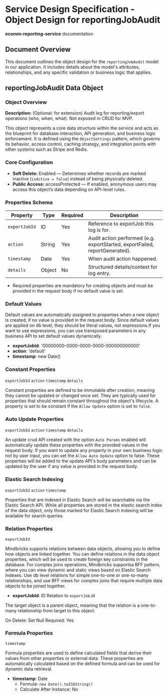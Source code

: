 # Service Design Specification - Object Design for reportingJobAudit

**ecomm-reporting-service** documentation

## Document Overview

This document outlines the object design for the `reportingJobAudit` model in our application. It includes details about the model's attributes, relationships, and any specific validation or business logic that applies.

## reportingJobAudit Data Object

### Object Overview

**Description:** (Optional: for extension) Audit log for reporting/export operations (who, when, what). Not exposed in CRUD for MVP.

This object represents a core data structure within the service and acts as the blueprint for database interaction, API generation, and business logic enforcement.
It is defined using the `ObjectSettings` pattern, which governs its behavior, access control, caching strategy, and integration points with other systems such as Stripe and Redis.

### Core Configuration

- **Soft Delete:** Enabled — Determines whether records are marked inactive (`isActive = false`) instead of being physically deleted.
- **Public Access:** accessProtected — If enabled, anonymous users may access this object’s data depending on API-level rules.

### Properties Schema

| Property      | Type   | Required | Description                                                                 |
| ------------- | ------ | -------- | --------------------------------------------------------------------------- |
| `exportJobId` | ID     | Yes      | Reference to exportJob this log is for.                                     |
| `action`      | String | Yes      | Audit action performed (e.g. exportStarted, exportFailed, reportGenerated). |
| `timestamp`   | Date   | Yes      | When audit action happened.                                                 |
| `details`     | Object | No       | Structured details/context for log entry.                                   |

- Required properties are mandatory for creating objects and must be provided in the request body if no default value is set.

### Default Values

Default values are automatically assigned to properties when a new object is created, if no value is provided in the request body.
Since default values are applied on db level, they should be literal values, not expressions.If you want to use expressions, you can use transposed parameters in any business API to set default values dynamically.

- **exportJobId**: '00000000-0000-0000-0000-000000000000'
- **action**: 'default'
- **timestamp**: new Date()

### Constant Properties

`exportJobId` `action` `timestamp` `details`

Constant properties are defined to be immutable after creation, meaning they cannot be updated or changed once set. They are typically used for properties that should remain constant throughout the object's lifecycle.
A property is set to be constant if the `Allow Update` option is set to `false`.

### Auto Update Properties

`exportJobId` `action` `timestamp` `details`

An update crud API created with the option `Auto Params` enabled will automatically update these properties with the provided values in the request body.
If you want to update any property in your own business logic not by user input, you can set the `Allow Auto Update` option to false.
These properties will be added to the update API's body parameters and can be updated by the user if any value is provided in the request body.

### Elastic Search Indexing

`exportJobId` `action` `timestamp`

Properties that are indexed in Elastic Search will be searchable via the Elastic Search API.
While all properties are stored in the elastic search index of the data object, only those marked for Elastic Search indexing will be available for search queries.

### Relation Properties

`exportJobId`

Mindbricks supports relations between data objects, allowing you to define how objects are linked together.
You can define relations in the data object properties, which will be used to create foreign key constraints in the database.
For complex joins operations, Mindbricks supportsa BFF pattern, where you can view dynamic and static views based on Elastic Search Indexes.
Use db level relations for simple one-to-one or one-to-many relationships, and use BFF views for complex joins that require multiple data objects to be joined together.

- **exportJobId**: ID
  Relation to `exportJob`.id

The target object is a parent object, meaning that the relation is a one-to-many relationship from target to this object.

On Delete: Set Null
Required: Yes

### Formula Properties

`timestamp`

Formula properties are used to define calculated fields that derive their values from other properties or external data.
These properties are automatically calculated based on the defined formula and can be used for dynamic data retrieval.

- **timestamp**: Date
  - Formula: `new Date().toISOString()`
  - Calculate After Instance: No
